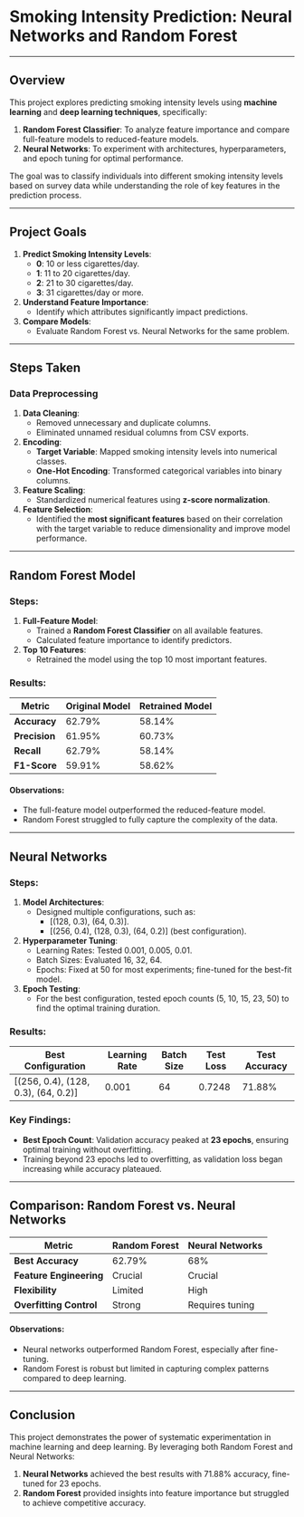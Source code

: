 # Smoking Intensity Prediction: Neural Networks and Random Forest

---

## **Overview**

This project explores predicting smoking intensity levels using **machine learning** and **deep learning techniques**, specifically:
1. **Random Forest Classifier**: To analyze feature importance and compare full-feature models to reduced-feature models.
2. **Neural Networks**: To experiment with architectures, hyperparameters, and epoch tuning for optimal performance.

The goal was to classify individuals into different smoking intensity levels based on survey data while understanding the role of key features in the prediction process.

---

## **Project Goals**

1. **Predict Smoking Intensity Levels**:
   - **0**: 10 or less cigarettes/day.
   - **1**: 11 to 20 cigarettes/day.
   - **2**: 21 to 30 cigarettes/day.
   - **3**: 31 cigarettes/day or more.
2. **Understand Feature Importance**:
   - Identify which attributes significantly impact predictions.
3. **Compare Models**:
   - Evaluate Random Forest vs. Neural Networks for the same problem.

---

## **Steps Taken**

### **Data Preprocessing**
1. **Data Cleaning**:
   - Removed unnecessary and duplicate columns.
   - Eliminated unnamed residual columns from CSV exports.
2. **Encoding**:
   - **Target Variable**: Mapped smoking intensity levels into numerical classes.
   - **One-Hot Encoding**: Transformed categorical variables into binary columns.
3. **Feature Scaling**:
   - Standardized numerical features using **z-score normalization**.
4. **Feature Selection**:
   - Identified the **most significant features** based on their correlation with the target variable to reduce dimensionality and improve model performance.

---

## **Random Forest Model**

### Steps:
1. **Full-Feature Model**:
   - Trained a **Random Forest Classifier** on all available features.
   - Calculated feature importance to identify predictors.
2. **Top 10 Features**:
   - Retrained the model using the top 10 most important features.

### Results:
| Metric          | Original Model | Retrained Model |
|------------------|----------------|-----------------|
| **Accuracy**     | 62.79%         | 58.14%          |
| **Precision**    | 61.95%         | 60.73%          |
| **Recall**       | 62.79%         | 58.14%          |
| **F1-Score**     | 59.91%         | 58.62%          |

#### Observations:
- The full-feature model outperformed the reduced-feature model.
- Random Forest struggled to fully capture the complexity of the data.

---

## **Neural Networks**

### Steps:
1. **Model Architectures**:
   - Designed multiple configurations, such as:
     - [(128, 0.3), (64, 0.3)].
     - [(256, 0.4), (128, 0.3), (64, 0.2)] (best configuration).
2. **Hyperparameter Tuning**:
   - Learning Rates: Tested 0.001, 0.005, 0.01.
   - Batch Sizes: Evaluated 16, 32, 64.
   - Epochs: Fixed at 50 for most experiments; fine-tuned for the best-fit model.
3. **Epoch Testing**:
   - For the best configuration, tested epoch counts (5, 10, 15, 23, 50) to find the optimal training duration.

### Results:
| **Best Configuration** | **Learning Rate** | **Batch Size** | **Test Loss** | **Test Accuracy** |
|-------------------------|-------------------|----------------|---------------|-------------------|
| [(256, 0.4), (128, 0.3), (64, 0.2)] | 0.001 | 64 | 0.7248 | 71.88% |

### Key Findings:
- **Best Epoch Count**: Validation accuracy peaked at **23 epochs**, ensuring optimal training without overfitting.
- Training beyond 23 epochs led to overfitting, as validation loss began increasing while accuracy plateaued.

---

## **Comparison: Random Forest vs. Neural Networks**

| **Metric**              | **Random Forest** | **Neural Networks** |
|--------------------------|-------------------|---------------------|
| **Best Accuracy**        | 62.79%            | 68%                 |
| **Feature Engineering**  | Crucial           | Crucial             |
| **Flexibility**          | Limited           | High                |
| **Overfitting Control**  | Strong            | Requires tuning     |

#### Observations:
- Neural networks outperformed Random Forest, especially after fine-tuning.
- Random Forest is robust but limited in capturing complex patterns compared to deep learning.

---

## **Conclusion**

This project demonstrates the power of systematic experimentation in machine learning and deep learning. By leveraging both Random Forest and Neural Networks:
1. **Neural Networks** achieved the best results with 71.88% accuracy, fine-tuned for 23 epochs.
2. **Random Forest** provided insights into feature importance but struggled to achieve competitive accuracy.

